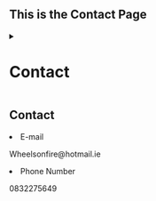<!DOCTYPE html>
<html>
  <head>
    
  </head>
  <body>
        <h2>This is the Contact Page</h2>
    <details>
      <summary><h1>Contact</h1></summary>
    <p>If you have any queries or would like to contact us you can click on the links below</p>
    </details>
  <h2> Contact</h2>
  <li>E-mail</li>
  <p>Wheelsonfire@hotmail.ie</p>
  <li>Phone Number</li>
  <p>0832275649</p>
  </section>
  
  </body>
</html>
